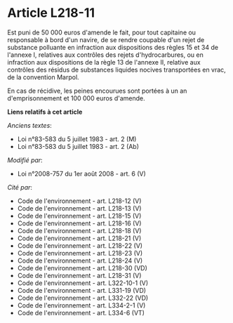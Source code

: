 # Article L218-11

Est puni de 50 000 euros d'amende le fait, pour tout capitaine ou responsable à bord d'un navire, de se rendre coupable d'un
rejet de substance polluante en infraction aux dispositions des règles 15 et 34 de l'annexe I, relatives aux contrôles des
rejets d'hydrocarbures, ou en infraction aux dispositions de la règle 13 de l'annexe II, relative aux contrôles des résidus
de substances liquides nocives transportées en vrac, de la convention Marpol. 

En cas de récidive, les peines encourues sont portées à un an d'emprisonnement et 100 000 euros d'amende.

**Liens relatifs à cet article**

_Anciens textes_:

  - Loi n°83-583 du 5 juillet 1983 - art. 2 (M)
  - Loi n°83-583 du 5 juillet 1983 - art. 2 (Ab)

_Modifié par_:

  - Loi n°2008-757 du 1er août 2008 - art. 6 (V)

_Cité par_:

  - Code de l'environnement - art. L218-12 (V)
  - Code de l'environnement - art. L218-13 (V)
  - Code de l'environnement - art. L218-15 (V)
  - Code de l'environnement - art. L218-16 (V)
  - Code de l'environnement - art. L218-18 (V)
  - Code de l'environnement - art. L218-21 (V)
  - Code de l'environnement - art. L218-22 (V)
  - Code de l'environnement - art. L218-23 (V)
  - Code de l'environnement - art. L218-24 (V)
  - Code de l'environnement - art. L218-30 (VD)
  - Code de l'environnement - art. L218-31 (V)
  - Code de l'environnement - art. L322-10-1 (V)
  - Code de l'environnement - art. L331-19 (VD)
  - Code de l'environnement - art. L332-22 (VD)
  - Code de l'environnement - art. L334-2-1 (V)
  - Code de l'environnement - art. L334-6 (VT)
